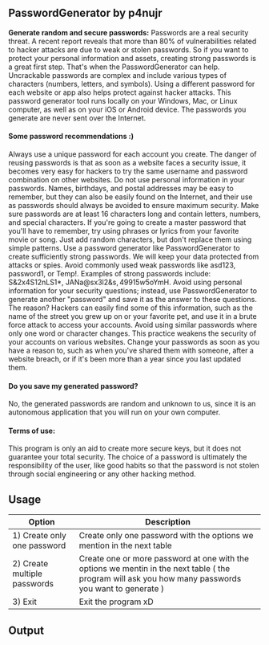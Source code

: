 ## PasswordGenerator by p4nujr 

**Generate random and secure passwords:**
Passwords are a real security threat. A recent report reveals that more than 80% of vulnerabilities related to hacker attacks are due to weak or stolen passwords. So if you want to protect your personal information and assets, creating strong passwords is a great first step. That's when the PasswordGenerator can help. 
Uncrackable passwords are complex and include various types of characters (numbers, letters, and symbols). Using a different password for each website or app also helps protect against hacker attacks. This password generator tool runs locally on your Windows, Mac, or Linux computer, as well as on your iOS or Android device. The passwords you generate are never sent over the Internet.

#### Some password recommendations :)
Always use a unique password for each account you create. The danger of reusing passwords is that as soon as a website faces a security issue, it becomes very easy for hackers to try the same username and password combination on other websites.
Do not use personal information in your passwords. Names, birthdays, and postal addresses may be easy to remember, but they can also be easily found on the Internet, and their use as passwords should always be avoided to ensure maximum security.
Make sure passwords are at least 16 characters long and contain letters, numbers, and special characters.
If you're going to create a master password that you'll have to remember, try using phrases or lyrics from your favorite movie or song. Just add random characters, but don't replace them using simple patterns.
Use a password generator like PasswordGenerator to create sufficiently strong passwords. We will keep your data protected from attacks or spies.
Avoid commonly used weak passwords like asd123, password1, or Temp!. Examples of strong passwords include: S&2x4S12nLS1*, JANa@sx3l2&s$, 49915w5$oYmH.
Avoid using personal information for your security questions; instead, use PasswordGenerator to generate another "password" and save it as the answer to these questions. The reason? Hackers can easily find some of this information, such as the name of the street you grew up on or your favorite pet, and use it in a brute force attack to access your accounts.
Avoid using similar passwords where only one word or character changes. This practice weakens the security of your accounts on various websites.
Change your passwords as soon as you have a reason to, such as when you've shared them with someone, after a website breach, or if it's been more than a year since you last updated them.

#### Do you save my generated password?
No, the generated passwords are random and unknown to us, since it is an autonomous application that you will run on your own computer.

#### Terms of use:
This program is only an aid to create more secure keys, but it does not guarantee your total security. The choice of a password is ultimately the responsibility of the user, like good habits so that the password is not stolen through social engineering or any other hacking method.


## Usage
| Option | Description |
| ------ | ----------- |
| 1) Create only one password |  Create only one password with the options we mention in the next table |
| 2) Create multiple passwords | Create one or more password at one with the options we mentin in the next table ( the program will ask you how many passwords you want to generate ) |
| 3) Exit | Exit the program xD |

## Output
```

```

